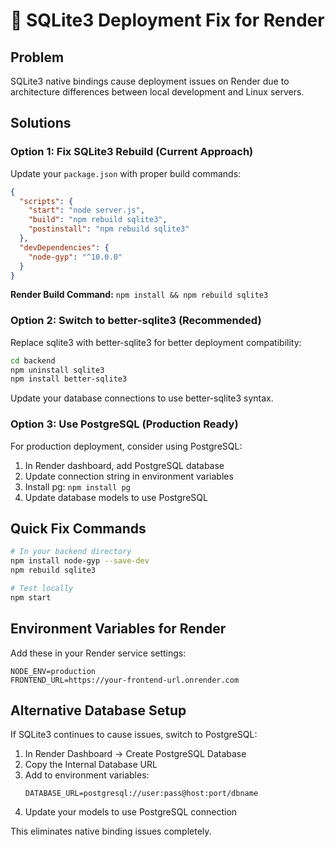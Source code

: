 # 🔧 SQLite3 Deployment Fix for Render

## Problem
SQLite3 native bindings cause deployment issues on Render due to architecture differences between local development and Linux servers.

## Solutions

### Option 1: Fix SQLite3 Rebuild (Current Approach)
Update your `package.json` with proper build commands:

```json
{
  "scripts": {
    "start": "node server.js",
    "build": "npm rebuild sqlite3",
    "postinstall": "npm rebuild sqlite3"
  },
  "devDependencies": {
    "node-gyp": "^10.0.0"
  }
}
```

**Render Build Command:** `npm install && npm rebuild sqlite3`

### Option 2: Switch to better-sqlite3 (Recommended)
Replace sqlite3 with better-sqlite3 for better deployment compatibility:

```bash
cd backend
npm uninstall sqlite3
npm install better-sqlite3
```

Update your database connections to use better-sqlite3 syntax.

### Option 3: Use PostgreSQL (Production Ready)
For production deployment, consider using PostgreSQL:

1. In Render dashboard, add PostgreSQL database
2. Update connection string in environment variables
3. Install pg: `npm install pg`
4. Update database models to use PostgreSQL

## Quick Fix Commands

```bash
# In your backend directory
npm install node-gyp --save-dev
npm rebuild sqlite3

# Test locally
npm start
```

## Environment Variables for Render

Add these in your Render service settings:
```
NODE_ENV=production
FRONTEND_URL=https://your-frontend-url.onrender.com
```

## Alternative Database Setup

If SQLite3 continues to cause issues, switch to PostgreSQL:

1. In Render Dashboard → Create PostgreSQL Database
2. Copy the Internal Database URL
3. Add to environment variables:
   ```
   DATABASE_URL=postgresql://user:pass@host:port/dbname
   ```
4. Update your models to use PostgreSQL connection

This eliminates native binding issues completely.
